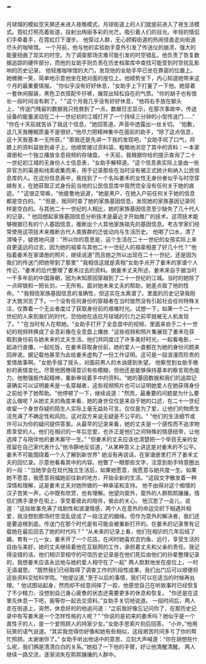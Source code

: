 # -
月球城的模拟空天屏还未进入夜晚模式，月球街道上的人们就提前进入了夜生活模式。霓虹灯照亮着街道，投射出绚丽多彩的光芒。吸引着人们的目光。年轻的情侣们手牵着手，在霓虹灯下漫步。
他穿过人群，无心顾暇街道的热闹径直走向街道尽头的咖啡馆。
一个月前，他与他的实验助手意外引发了传送仪的崩溃，强大的能量扭曲了现实的时空。为了调查那场灾难可能引发的时空错乱，他负责了恢复数据追踪的硬件部分，而他的女助手则负责在历史档案库中查找可能受到时空扰乱影响的历史记录。
他轻推咖啡馆的大门，发现他的女助手早已坐在靠窗的位置上。她微微一笑，简单地示意他坐在她对面的座位上。他顺势坐下，内心知道她带来这个月的最重要情报。
"你似乎没有好好休息，"女助手上下打量了一下他。她穿着一套休闲服装，黑色卫衣搭配牛仔裤，展现出轻松自在的气质。"你的胡子也有很长一段时间没有剃了。"
"这个月我几乎没有好好休息，"他将右手放在额头上，"传送门残留的数据我只抢救到了一点。数据日志显示，在那次事故中，传送设备的能量波动在二十一世纪初的江城打开了一个持续三分钟的小型传送门......"
"你在十天前就告诉了我这个信息，"她回答道，声音中透露出一丝关切。
“抱歉，这几天我睡眠质量不是很好。”他尽力把精神集中在面前的助手，“除了这点信息，这十天我基本一无所获。”
"那我还是先讲一下我的发现吧，"女助手叹了口气，将膝上的资料袋放到桌子上。他顺势接过资料袋，粗略地浏览了其中的资料：一本家谱册和一个独立播放全息视频的存储盘。
十天前，我根据你给的提示查询了二十一世纪初江城的无身份人士信息表，"女助手解释道。"这个信息表实际上是由一些非官方的渠道和线索收集而来，用于记录那些在当时没有被正式统计和纳入公民信息库的人。在这份信息表中，我找到了一个名叫姜禾的女性无身份者似乎与时空穿越有关，在她获取正式身份前当地的公民信息库中竟然完全没有任何关于她的痕迹。"
"这很正常嘛，"他疲惫地说道，"她是黑户，在她入户前任何关于她的信息都是空白的。"
"但是，我同时查了她的家族基因信息，发现她的家族基因记录同样是空白的。与其他二十一世纪的人相比，她的家族基因信息至少缺失了几十代人的记录。"
他回想起家族基因信息分析技术是最近才开始推广的技术。这项技术能够根据已有的个人基因信息，推断出个人其他家族祖先的基因信息。考古学家们经常使用这项技术来推断古代人类族群的迁徙动向与生活历史。
他喝了口水，清了清嗓子，疑惑地问道："所以你的意思是，这个生活在二十一世纪的女孩实际上来自更遥远的过去，因为她的祖辈与其他二十一世纪人的祖辈相差了好几十代？"他指着姜禾在家谱册的照片，继续说道"而且她之所以出现在二十一世纪，还是因为我们的传送门把她带到了那里"
"我相信这就是真相"女助手点开了姜禾的家谱个人传记，"姜禾的后代整理了姜禾过去的资料。据姜禾丈夫所述，姜禾来自于据当时一千多年前的中国唐朝，因为未知原因穿越到了二十一世纪的江城。当时的她除了一点碎银和一把长剑，一无所有。面对她未来丈夫的帮助，她差点取了他的性命。"
"我相信家族基因信息的准确性，但这实在太离谱了。里面的历史记录我刚才大致浏览了下。一个没有任何身份的穿越者在当时居然没有引起社会任何特殊关注，仅靠着一个无业者度过了获取身份前的艰难时光。试想一下，如果一个二十一世纪的人来到我们的时代，恐怕他在适应月球城的引力之前早就被无人机发现了。"
"在当时有人在帮她。"女助手打开了全息盘中的视频，里面来自于二十一世纪的视频转换成了全息彩像在全息盘上播放.
"这些视频和照片集展现了姜禾在获取到身份前与她未来的丈夫生活。他们共同度过了许多美好时光，一起看电影，一起进行直播，一起吃饭，在姜禾获取身份前，她的爱人一直都在为她的身份问题来回奔波。据记载他甚至为此给姜禾虚构了一份工作证明。这可是一段浪漫而珍贵的爱情故事啊。"女助手摇了摇头，对面前男人的木讷感到失望。
他察觉到女助手微妙的表情变化。尽管他困倦得意识有些模糊，但他还是能够保持基本的察言观色能力。他勉强振作起精神，重新审视着手中的资料。"她的基因数据和我们的追踪记录确实可以证明姜禾是一名穿越者，这些视频照片也可以证明她爱人在她获得身份之前给予了她帮助。"他停顿了一下，继续说道："然而，最重要的问题是为什么要这么做呢？从她丈夫的角度来看，她的身世仅仅是来自于她的口述，在二十一世纪收留一个身世存疑的陌生人实际上毫无益处可言。仅仅是为了爱，让他们的物质生活充满了不确定性和风险。这对双方来说无疑是不公平的。"
“他们的生活细节或许可以为你的疑问提供答案。从最早的记录来看，她的丈夫是一个感性而不追求物质享受的人。他们在相识的一年后恋爱，也许正是他们之间特殊的情感纽带，让他选择了与陪伴他的姜禾厮守一生。”
"但姜禾的丈夫应该也清楚把一个举目无亲的女孩留在自己家代表什么"他冷静地反驳道，"从某种意义上讲这是对姜禾的不公平。姜禾不可能围绕着一个人了解到新世界"
她没有再说话，在家谱册里打开了姜禾丈夫的回忆录。示意他看看其中的内容。他瞥了一眼那些文字，注意到助手特意圈出的一段："当她学会在现代独立生活后，如果她愿意，我愿意与她共度一生。如果她不愿意，我愿意祝福她前往新的地方，开始全新的生活。"这段文字散发着一种深情和理解，这是姜禾丈夫对她所做的一种承诺和支持。
他不由得对这个痴情的汉子苦笑一声，心中既有欣赏，也有理解。他望向窗外，窗外的人群熙熙攘攘，情侣们携手漫步在街上，享受着彼此的陪伴，彼此的关心。
他沉思了一会儿，说道："这段故事充满了戏剧性和浪漫情感，两个人在意外的命运交织下相遇并相爱，我没想到那场时空混乱促成了一段注定的姻缘。但作为意外的解决者，我们还是要追根到底。传送门在那个时代是有可能会被重新打开的。在姜禾的记录里有记载她在最后回去了她的时代吗？"
“从未来的记录上看，他们在相识的几年后结了婚，育有一儿一女，姜禾开了一个花店，在闲时她喜欢去钓鱼、远行，享受生活的自由与美好。她的丈夫继续着他在互联网的工作，承担着丈夫和父亲的责任。我记得没错的话，他们相识至相守的可信历史记录是在他们死后由他们的孙辈整理记录的，我想姜禾应该永远地与她的爱人相守在了一起"
两人默默地坐在座位上，一时无语凝思。
"既然我们已经取得了调查工作的阶段性成果，我们出门后可以顺便将这些资料交给科学院。"他提议道,"至于以后的事情，我们可以在适当的时候再处理。"
他试图站起身，然而却不经意间摔了一跤，他感觉自己在听故事时已经恢复了不少精力，没想到自己身心疲惫的状态还需要更多的休息和恢复。
"你还是在这里先休息一下吧，我等你一起去交资料。”女助手关切地说道。
一段时间后，两人走在街道上，突然，休息好的的他追问道：“之前我好像忘记问你了，在那历史记录中有写姜禾是一个怎样性格的人呢？”
“你说的是初来的姜禾吗？她似乎是一个直性子的人，是一个爱照顾人的持家少女。”女助手思索片刻后回答。
“小许，”他用玩笑的语气说道。“其实我觉得你好像和她有些相似，这段艰苦时间多亏了你的帮忙照顾。太谢谢你了。”
女助手听出他话中的意思，立刻大声喊道：“你在胡想些什么呢，我们俩是清清白白的关系。”她掐了一下他的手臂，好让他清醒清醒。
两人继续一路交流，逐渐消失在熙熙攘攘的人群中。
